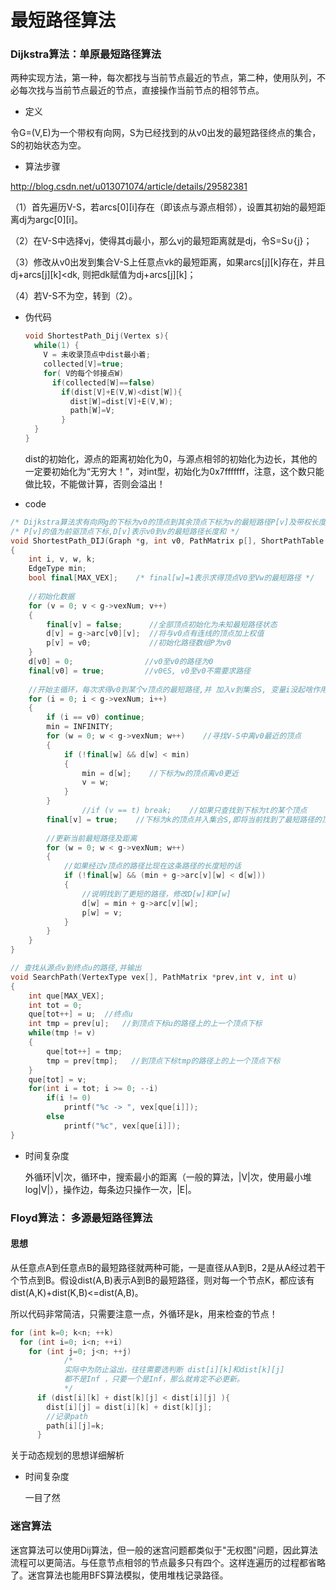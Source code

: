 # 最短路径算法

### Dijkstra算法：单原最短路径算法

两种实现方法，第一种，每次都找与当前节点最近的节点，第二种，使用队列，不必每次找与当前节点最近的节点，直接操作当前节点的相邻节点。

- 定义

令G=(V,E)为一个带权有向网，S为已经找到的从v0出发的最短路径终点的集合，S的初始状态为空。

- 算法步骤

http://blog.csdn.net/u013071074/article/details/29582381

（1）首先遍历V-S，若arcs\[0\]\[i\]存在（即该点与源点相邻），设置其初始的最短距离dj为argc\[0\]\[i\]。

（2）在V-S中选择vj，使得其dj最小，那么vj的最短距离就是dj，令S=S∪{j}；

（3）修改从v0出发到集合V-S上任意点vk的最短距离，如果arcs\[j\]\[k\]存在，并且dj+arcs\[j\]\[k\]<dk, 则把dk赋值为dj+arcs\[j\]\[k\]；

（4）若V-S不为空，转到（2）。

- 伪代码

  ```c
  void ShortestPath_Dij(Vertex s){
    while(1) {
      V = 未收录顶点中dist最小着;
      collected[V]=true;
      for( V的每个邻接点W)
        if(collected[W]==false)
          if(dist[V]+E(V,W)<dist[W]){
            dist[W]=dist[V]+E(V,W);
            path[W]=V;
          }
    }
  }
  ```

  dist的初始化，源点的距离初始化为0，与源点相邻的初始化为边长，其他的一定要初始化为“无穷大！”，对int型，初始化为0x7fffffff，注意，这个数只能做比较，不能做计算，否则会溢出！

- code

```c++
/* Dijkstra算法求有向网g的下标为v0的顶点到其余顶点下标为v的最短路径P[v]及带权长度D[v] */   
/* P[v]的值为前驱顶点下标,D[v]表示v0到v的最短路径长度和 */   
void ShortestPath_DIJ(Graph *g, int v0, PathMatrix p[], ShortPathTable d[])  
{  
    int i, v, w, k;  
    EdgeType min;  
    bool final[MAX_VEX];    /* final[w]=1表示求得顶点V0至Vw的最短路径 */  
  
    //初始化数据  
    for (v = 0; v < g->vexNum; v++)  
    {  
        final[v] = false;      //全部顶点初始化为未知最短路径状态  
        d[v] = g->arc[v0][v];  //将与v0点有连线的顶点加上权值  
        p[v] = v0;             //初始化路径数组P为v0  
    }  
    d[v0] = 0;                //v0至v0的路径为0  
    final[v0] = true;         //v0∈S, v0至v0不需要求路径  
  
    //开始主循环，每次求得v0到某个v顶点的最短路径,并 加入v到集合S, 变量i没起啥作用啊？ 
    for (i = 0; i < g->vexNum; i++)  
    {  
        if (i == v0) continue;  
        min = INFINITY;  
        for (w = 0; w < g->vexNum; w++)    //寻找V-S中离v0最近的顶点  
        {  
            if (!final[w] && d[w] < min)  
            {  
                min = d[w];    //下标为w的顶点离v0更近  
                v = w;  
            }  
        }  
                //if (v == t) break;    //如果只查找到下标为t的某个顶点  
        final[v] = true;    //下标为k的顶点并入集合S,即将当前找到了最短路径的顶点标记为true  
  
        //更新当前最短路径及距离  
        for (w = 0; w < g->vexNum; w++)  
        {  
            //如果经过v顶点的路径比现在这条路径的长度短的话  
            if (!final[w] && (min + g->arc[v][w] < d[w]))  
            {  
                //说明找到了更短的路径，修改D[w]和P[w]  
                d[w] = min + g->arc[v][w];  
                p[w] = v;  
            }  
        }  
    }  
}  
```

```c
// 查找从源点v到终点u的路径,并输出  
void SearchPath(VertexType vex[], PathMatrix *prev,int v, int u)  
{  
    int que[MAX_VEX];  
    int tot = 0;  
    que[tot++] = u;  //终点u  
    int tmp = prev[u];   //到顶点下标u的路径上的上一个顶点下标  
    while(tmp != v)  
    {  
        que[tot++] = tmp;  
        tmp = prev[tmp];   //到顶点下标tmp的路径上的上一个顶点下标  
    }  
    que[tot] = v;  
    for(int i = tot; i >= 0; --i)  
        if(i != 0)  
            printf("%c -> ", vex[que[i]]);  
        else  
            printf("%c", vex[que[i]]);  
}  
```

- 时间复杂度

  外循环|V|次，循环中，搜索最小的距离（一般的算法，|V|次，使用最小堆log|V|），操作边，每条边只操作一次，|E|。

### Floyd算法： 多源最短路径算法

#### 思想

从任意点A到任意点B的最短路径就两种可能，一是直径从A到B，2是从A经过若干个节点到B。假设dist(A,B)表示A到B的最短路径，则对每一个节点K，都应该有dist(A,K)+dist(K,B)<=dist(A,B)。

所以代码非常简洁，只需要注意一点，外循环是k，用来检查的节点！

```c
for (int k=0; k<n; ++k)
  for (int i=0; i<n; ++i) 
    for (int j=0; j<n; ++j) 
            /*
            实际中为防止溢出，往往需要选判断 dist[i][k]和dist[k][j]
            都不是Inf ，只要一个是Inf，那么就肯定不必更新。 
            */
      if (dist[i][k] + dist[k][j] < dist[i][j] ){
        dist[i][j] = dist[i][k] + dist[k][j];
        //记录path
        path[i][j]=k;
      }
```

关于动态规划的思想详细解析

- 时间复杂度

  一目了然

### 迷宫算法

迷宫算法可以使用Dij算法，但一般的迷宫问题都类似于"无权图"问题，因此算法流程可以更简洁。与任意节点相邻的节点最多只有四个。这样连遍历的过程都省略了。迷宫算法也能用BFS算法模拟，使用堆栈记录路径。

